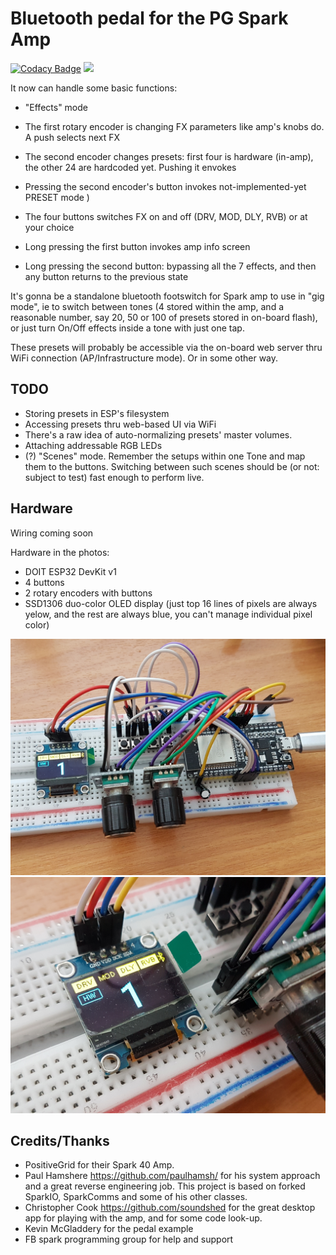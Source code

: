 # Bluetooth pedal for the PG Spark Amp

[![Codacy Badge](https://app.codacy.com/project/badge/Grade/ea220b14059e479ab6a0419a1c4935f8)](https://www.codacy.com/gh/copych/BT_Spark_pedal/dashboard?utm_source=github.com&amp;utm_medium=referral&amp;utm_content=copych/BT_Spark_pedal&amp;utm_campaign=Badge_Grade)
[![](https://www.travis-ci.com/copych/BT_Spark_pedal.svg?branch=master)](https://www.travis-ci.com/github/copych/BT_Spark_pedal)

It now can handle some basic functions:

*   "Effects" mode
*   The first rotary encoder is changing FX parameters like amp's knobs do. A push selects next FX

*   The second encoder changes presets: first four is hardware (in-amp), the other 24 are hardcoded yet. Pushing it envokes

*   Pressing the second encoder's button invokes not-implemented-yet PRESET mode )

*   The four buttons switches FX on and off (DRV, MOD, DLY, RVB) or at your choice

*   Long pressing the first button invokes amp info screen

*   Long pressing the second button: bypassing all the 7 effects, and then any button returns to the previous state

It's gonna be a standalone bluetooth footswitch for Spark amp to use in "gig mode", ie to switch between tones (4 stored within the amp, and a reasonable number, say 20, 50 or 100 of presets stored in on-board flash), or just turn On/Off effects inside a tone with just one tap.

These presets will probably be accessible via the on-board web server thru WiFi connection (AP/Infrastructure mode). Or in some other way.

## TODO

*   Storing presets in ESP's filesystem
*   Accessing presets thru web-based UI via WiFi
*   There's a raw idea of auto-normalizing presets' master volumes.
*   Attaching addressable RGB LEDs
*   (?) "Scenes" mode. Remember the setups within one Tone and map them to the buttons. Switching between such scenes should be (or not: subject to test) fast enough to perform live.

## Hardware

Wiring coming soon

Hardware in the photos:

*   DOIT ESP32 DevKit v1
*   4 buttons
*   2 rotary encoders with buttons
*   SSD1306 duo-color OLED display (just top 16 lines of pixels are always yelow, and the rest are always blue, you can't manage individual pixel color)

![](/images/2021-05-09%2018-23-49.JPG)
![](/images/2021-05-09%2018-24-17.JPG)

## Credits/Thanks

*   PositiveGrid for their Spark 40 Amp.
*   Paul Hamshere https://github.com/paulhamsh/ for his system approach and a great reverse engineering job. This project is based on forked SparkIO, SparkComms and some of his other classes.
*   Christopher Cook https://github.com/soundshed for the great desktop app for playing with the amp, and for some code look-up.
*   Kevin McGladdery for the pedal example
*   FB spark programming group for help and support
